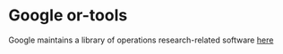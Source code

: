 # Google or-tools

Google maintains a library of operations research-related software [here](http://github.com/google/or-tools)
